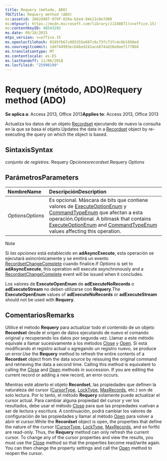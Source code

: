 ```yaml
---
title: Requery (método, ADO)
TOCTitle: Requery method (ADO)
ms:assetid: 1062d907-979f-020a-b2ed-94e11c0e7d08
ms:mtpsurl: https://msdn.microsoft.com/library/JJ248871(v=office.15)
ms:contentKeyID: 48543292
ms.date: 09/18/2015
mtps_version: v=office.15
ms.openlocfilehash: 0105fb67c095355e607c6c73fc73fc4c6b1050ed
ms.sourcegitcommit: 1dd744993ecb4bed241ace874ad26edaef1778b8
ms.translationtype: MT
ms.contentlocale: es-ES
ms.lasthandoff: 11/06/2018
ms.locfileid: "25998199"
---
```

# <a name="requery-method-ado"></a><span data-ttu-id="d2720-102">Requery (método, ADO)</span><span class="sxs-lookup"><span data-stu-id="d2720-102">Requery method (ADO)</span></span>

<span data-ttu-id="d2720-103">**Se aplica a**: Access 2013, Office 2013</span><span class="sxs-lookup"><span data-stu-id="d2720-103">**Applies to**: Access 2013, Office 2013</span></span>

<span data-ttu-id="d2720-104">Actualiza los datos de un objeto [Recordset](recordset-object-ado.md) ejecutando de nuevo la consulta en la que se basa el objeto.</span><span class="sxs-lookup"><span data-stu-id="d2720-104">Updates the data in a [Recordset](recordset-object-ado.md) object by re-executing the query on which the object is based.</span></span>

## <a name="syntax"></a><span data-ttu-id="d2720-105">Sintaxis</span><span class="sxs-lookup"><span data-stu-id="d2720-105">Syntax</span></span>

<span data-ttu-id="d2720-106">*conjunto de registros*. Requery *Opciones*</span><span class="sxs-lookup"><span data-stu-id="d2720-106">*recordset*.Requery *Options*</span></span>

## <a name="parameters"></a><span data-ttu-id="d2720-107">Parámetros</span><span class="sxs-lookup"><span data-stu-id="d2720-107">Parameters</span></span>

|<span data-ttu-id="d2720-108">Nombre</span><span class="sxs-lookup"><span data-stu-id="d2720-108">Name</span></span> |<span data-ttu-id="d2720-109">Descripción</span><span class="sxs-lookup"><span data-stu-id="d2720-109">Description</span></span>|
|:----|:----------|
|<span data-ttu-id="d2720-110">*Options*</span><span class="sxs-lookup"><span data-stu-id="d2720-110">*Options*</span></span> |<span data-ttu-id="d2720-p101">Es opcional. Máscara de bits que contiene valores de [ExecuteOptionEnum](executeoptionenum.md) y [CommandTypeEnum](commandtypeenum.md) que afectan a esta operación.</span><span class="sxs-lookup"><span data-stu-id="d2720-p101">Optional. A bitmask that contains [ExecuteOptionEnum](executeoptionenum.md) and [CommandTypeEnum](commandtypeenum.md) values affecting this operation.</span></span>|

> [!NOTE]
> <span data-ttu-id="d2720-113">Si *las opciones* está establecido en **adAsyncExecute**, esta operación se ejecutará asincrónicamente y se emitirá un evento [RecordsetChangeComplete](willchangerecordset-and-recordsetchangecomplete-events-ado.md) cuando finalice.</span><span class="sxs-lookup"><span data-stu-id="d2720-113">If *Options* is set to **adAsyncExecute**, this operation will execute asynchronously and a [RecordsetChangeComplete](willchangerecordset-and-recordsetchangecomplete-events-ado.md) event will be issued when it concludes.</span></span>

<span data-ttu-id="d2720-114">Los valores de **ExecuteOpenEnum** de **adExecuteNoRecords** o **adExecuteStream** no deben utilizarse con **Requery**.</span><span class="sxs-lookup"><span data-stu-id="d2720-114">The **ExecuteOpenEnum** values of **adExecuteNoRecords** or **adExecuteStream** should not be used with **Requery**.</span></span>

## <a name="remarks"></a><span data-ttu-id="d2720-115">Comentarios</span><span class="sxs-lookup"><span data-stu-id="d2720-115">Remarks</span></span>

<span data-ttu-id="d2720-p102">Utilice el método **Requery** para actualizar todo el contenido de un objeto **Recordset** desde el origen de datos ejecutando de nuevo el comando original y recuperando los datos por segunda vez. Llamar a este método equivale a llamar sucesivamente a los métodos [Close](close-method-ado.md) y [Open](open-method-ado-recordset.md). Si está modificando el registro actual o agregando un registro nuevo, se produce un error.</span><span class="sxs-lookup"><span data-stu-id="d2720-p102">Use the **Requery** method to refresh the entire contents of a **Recordset** object from the data source by reissuing the original command and retrieving the data a second time. Calling this method is equivalent to calling the [Close](close-method-ado.md) and [Open](open-method-ado-recordset.md) methods in succession. If you are editing the current record or adding a new record, an error occurs.</span></span>

<span data-ttu-id="d2720-p103">Mientras esté abierto el objeto **Recordset**, las propiedades que definen la naturaleza del cursor ([CursorType](cursortype-property-ado.md), [LockType](locktype-property-ado.md), [MaxRecords](maxrecords-property-ado.md), etc.) son de solo lectura. Por lo tanto, el método **Requery** solamente puede actualizar el cursor actual. Para cambiar alguna propiedad del cursor y ver los resultados, debe usar el método [Close](close-method-ado.md) para que las propiedades vuelvan a ser de lectura y escritura. A continuación, podrá cambiar los valores de configuración de las propiedades y llamar al método [Open](open-method-ado-recordset.md) para volver a abrir el cursor.</span><span class="sxs-lookup"><span data-stu-id="d2720-p103">While the **Recordset** object is open, the properties that define the nature of the cursor ([CursorType](cursortype-property-ado.md), [LockType](locktype-property-ado.md), [MaxRecords](maxrecords-property-ado.md), and so forth) are read-only. Thus, the **Requery** method can only refresh the current cursor. To change any of the cursor properties and view the results, you must use the [Close](close-method-ado.md) method so that the properties become read/write again. You can then change the property settings and call the [Open](open-method-ado-recordset.md) method to reopen the cursor.</span></span>

